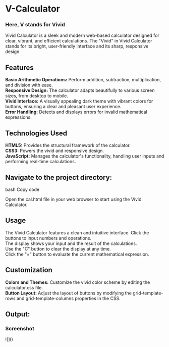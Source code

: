 <h1><b>V-Calculator</b></h1>
<h3>Here, V stands for Vivid</h3>
Vivid Calculator is a sleek and modern web-based calculator designed for clear, vibrant, and efficient calculations. The "Vivid" in Vivid Calculator stands for its bright, user-friendly interface and its sharp, responsive design.

<h2>Features</h2>
<b>Basic Arithmetic Operations:</b> Perform addition, subtraction, multiplication, and division with ease.<br>
<b>Responsive Design:</b> The calculator adapts beautifully to various screen sizes, from desktop to mobile.<br>
<b>Vivid Interface:</b> A visually appealing dark theme with vibrant colors for buttons, ensuring a clear and pleasant user experience.<br>
<b>Error Handling:</b> Detects and displays errors for invalid mathematical expressions.<br>
<h2>Technologies Used</h2>
<b>HTML5:</b> Provides the structural framework of the calculator.<br>
<b>CSS3:</b> Powers the vivid and responsive design.<br>
<b>JavaScript:</b> Manages the calculator's functionality, handling user inputs and performing real-time calculations.<br>


<h2>Navigate to the project directory:</h2>

bash
Copy code

Open the cal.html file in your web browser to start using the Vivid Calculator.<br>

<h2>Usage</h2>
The Vivid Calculator features a clean and intuitive interface. Click the buttons to input numbers and operations.<br>
The display shows your input and the result of the calculations.<br>
Use the "C" button to clear the display at any time.<br>
Click the "=" button to evaluate the current mathematical expression.<br>
<h2>Customization</h2>
<b>Colors and Themes:</b> Customize the vivid color scheme by editing the calculator.css file.<br>
<b>Button Layout:</b> Adjust the layout of buttons by modifying the grid-template-rows and grid-template-columns properties in the CSS.<br>
<h2><b>Output:</b></h2>
<h3>Screenshot</h3>
![]()
